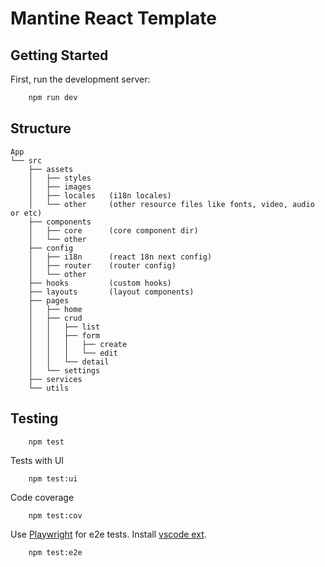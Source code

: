 # Mantine React Template

## Getting Started

First, run the development server:

```bash
    npm run dev
```

## Structure

```
App
└── src
    ├── assets
    │   ├── styles
    │   ├── images
    │   ├── locales   (i18n locales)
    │   └── other     (other resource files like fonts, video, audio or etc)
    ├── components
    │   ├── core      (core component dir)
    │   └── other
    ├── config
    │   ├── i18n      (react 18n next config)
    │   ├── router    (router config)
    │   └── other
    ├── hooks         (custom hooks)
    ├── layouts       (layout components)
    ├── pages
    │   ├── home
    │   ├── crud
    │   │   ├── list
    │   │   ├── form
    │   │   │   ├── create
    │   │   │   └── edit
    │   │   └── detail
    │   └── settings
    ├── services
    └── utils
```

## Testing

```
    npm test
```

Tests with UI

```
    npm test:ui
```

Code coverage

```
    npm test:cov
```

Use [Playwright](https://playwright.dev) for e2e tests. Install [vscode ext](https://marketplace.visualstudio.com/items?itemName=ms-playwright.playwright).

```
    npm test:e2e
```
